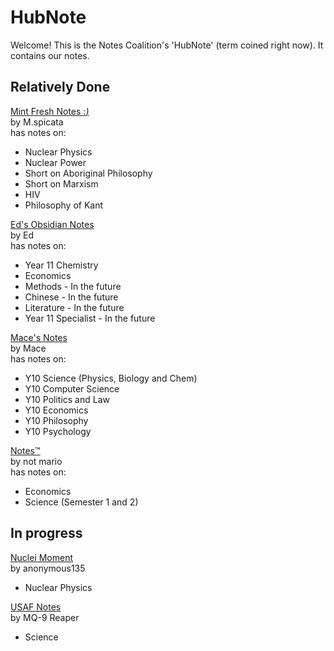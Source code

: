 # HubNote

Welcome! This is the Notes Coalition's 'HubNote' (term coined right now). It contains our notes.

## Relatively Done

[Mint Fresh Notes :*)*](https://mint-garden.netlify.app/)  
by M.spicata  
has notes on:  
- Nuclear Physics
- Nuclear Power
- Short on Aboriginal Philosophy
- Short on Marxism
- HIV
- Philosophy of Kant

[Ed's Obsidian Notes](https://eddietheed.github.io/obsidiannotes-v.2/)  
by Ed  
has notes on:  
- Year 11 Chemistry
- Economics
- Methods - In the future
- Chinese - In the future
- Literature - In the future
- Year 11 Specialist - In the future

[Mace's Notes](https://macesnotes.netlify.app/)  
by Mace  
has notes on:
- Y10 Science (Physics, Biology and Chem)
- Y10 Computer Science
- Y10 Politics and Law
- Y10 Economics
- Y10 Philosophy
- Y10 Psychology

[Notes™](https://notes.notmario.net/)  
by not mario  
has notes on:  
- Economics
- Science (Semester 1 and 2)

## In progress

[Nuclei Moment](https://pale-ladybug-133.notion.site/Nuclei-moment-2c89b8b95cc74fd6bab60300753d48e8)  
by anonymous135  
- Nuclear Physics

[USAF Notes](https://mq9-reaper.netlify.app/)  
by MQ-9 Reaper  
- Science
